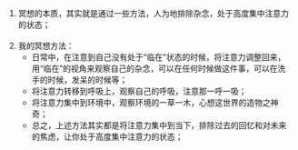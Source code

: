 1. 冥想的本质，其实就是通过一些方法，人为地排除杂念，处于高度集中注意力的状态；<br><br>
2. 我的冥想方法：
   - 日常中，在注意到自己没有处于“临在”状态的时候，将注意力调整回来，用“临在”的视角来观察自己的杂念，可以在任何时候做这件事，可以在洗手的时候，发呆的时候等；
   - 将注意力转移到呼吸上，观察自己的呼吸，注意那一呼一吸；
   - 将注意力集中到环境中，观察环境的一草一木，心想这世界的造物之神奇；
   - 总之，上述方法其实都是将注意力集中到当下，排除过去的回忆和对未来的焦虑，让你处于高度集中注意力的状态；